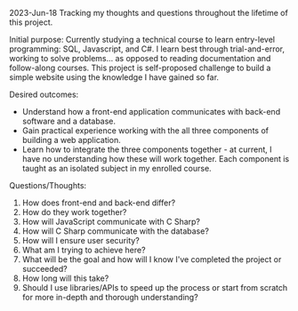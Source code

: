 2023-Jun-18
Tracking my thoughts and questions throughout the lifetime of this project.

Initial purpose:
Currently studying a technical course to learn entry-level programming: SQL, Javascript, and C#.
I learn best through trial-and-error, working to solve problems... as opposed to reading documentation and follow-along courses.
This project is self-proposed challenge to build a simple website using the knowledge I have gained so far.

Desired outcomes:
- Understand how a front-end application communicates with back-end software and a database.
- Gain practical experience working with the all three components of building a web application.
- Learn how to integrate the three components together - at current, I have no understanding how these will work together. Each component is taught as an isolated subject in my enrolled course.

Questions/Thoughts:
1. How does front-end and back-end differ?
2. How do they work together?
3. How will JavaScript communicate with C Sharp?
4. How will C Sharp communicate with the database?
5. How will I ensure user security?
6. What am I trying to achieve here?
7. What will be the goal and how will I know I've completed the project or succeeded?
8. How long will this take?
9. Should I use libraries/APIs to speed up the process or start from scratch for more in-depth and thorough understanding?

